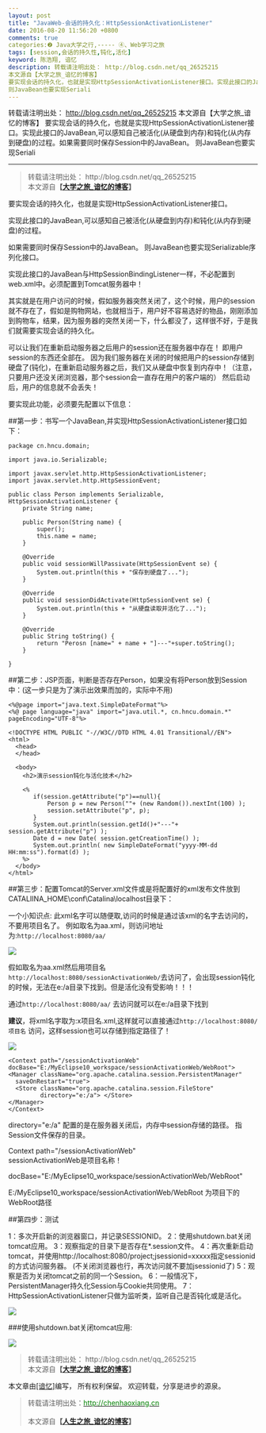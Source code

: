 ```yaml
---
layout: post
title: "JavaWeb-会话的持久化：HttpSessionActivationListener"
date: 2016-08-20 11:56:20 +0800
comments: true
categories:❷ Java大学之行,----- ④、Web学习之旅
tags: [session,会话的持久性,钝化,活化]
keyword: 陈浩翔, 谙忆
description: 转载请注明出处： http://blog.csdn.net/qq_26525215
本文源自【大学之旅_谙忆的博客】
要实现会话的持久化，也就是实现HttpSessionActivationListener接口。实现此接口的JavaBean,可以感知自己被活化(从硬盘到内存)和钝化(从内存到硬盘)的过程。如果需要同时保存Session中的JavaBean。 
则JavaBean也要实现Seriali 
---
```



转载请注明出处： http://blog.csdn.net/qq_26525215
本文源自【大学之旅_谙忆的博客】
要实现会话的持久化，也就是实现HttpSessionActivationListener接口。实现此接口的JavaBean,可以感知自己被活化(从硬盘到内存)和钝化(从内存到硬盘)的过程。如果需要同时保存Session中的JavaBean。 
则JavaBean也要实现Seriali
<!-- more -->
----------

<blockquote>
<p background-color='#D3D3D3'>转载请注明出处： http://blog.csdn.net/qq_26525215<br>
本文源自<strong>【<a href="http://blog.csdn.net/qq_26525215" target="_blank">大学之旅_谙忆的博客</a>】</strong></p>
</blockquote>

要实现会话的持久化，也就是实现HttpSessionActivationListener接口。

实现此接口的JavaBean,可以感知自己被活化(从硬盘到内存)和钝化(从内存到硬盘)的过程。

如果需要同时保存Session中的JavaBean。
则JavaBean也要实现Serializable序列化接口。

实现此接口的JavaBean与HttpSessionBindingListener一样，不必配置到web.xml中。必须配置到Tomcat服务器中！

其实就是在用户访问的时候，假如服务器突然关闭了，这个时候，用户的session就不存在了，假如是购物网站，也就相当于，用户好不容易选好的物品，刚刚添加到购物车，结果，因为服务器的突然关闭一下，什么都没了，这样很不好，于是我们就需要实现会话的持久化。

可以让我们在重新启动服务器之后用户的session还在服务器中存在！
即用户session的东西还全部在。
因为我们服务器在关闭的时候把用户的session存储到硬盘了(钝化)，在重新启动服务器之后，我们又从硬盘中恢复到内存中！（注意，只要用户还没关闭浏览器，那个session会一直存在用户的客户端的）
然后启动后，用户的信息就不会丢失！

要实现此功能，必须要先配置以下信息：

##第一步：书写一个JavaBean,并实现HttpSessionActivationListener接口如下：

```
package cn.hncu.domain;

import java.io.Serializable;

import javax.servlet.http.HttpSessionActivationListener;
import javax.servlet.http.HttpSessionEvent;

public class Person implements Serializable, HttpSessionActivationListener {
	private String name;

	public Person(String name) {
		super();
		this.name = name;
	}

	@Override
	public void sessionWillPassivate(HttpSessionEvent se) {
		System.out.println(this + "保存到硬盘了...");
	}

	@Override
	public void sessionDidActivate(HttpSessionEvent se) {
		System.out.println(this + "从硬盘读取并活化了...");
	}

	@Override
	public String toString() {
		return "Perosn [name=" + name + "]---"+super.toString();
	}

}

```


##第二步：JSP页面，判断是否存在Person，如果没有将Person放到Session中：(这一步只是为了演示出效果而加的，实际中不用)

```
<%@page import="java.text.SimpleDateFormat"%>
<%@ page language="java" import="java.util.*, cn.hncu.domain.*" pageEncoding="UTF-8"%>

<!DOCTYPE HTML PUBLIC "-//W3C//DTD HTML 4.01 Transitional//EN">
<html>
  <head>
  </head>
  
  <body>
    <h2>演示session钝化与活化技术</h2>
    
    <%
       if(session.getAttribute("p")==null){
    	   Person p = new Person(""+ (new Random()).nextInt(100) );
    	   session.setAttribute("p", p);
       }
       System.out.println(session.getId()+"---"+ session.getAttribute("p") );
       Date d = new Date( session.getCreationTime() );
       System.out.println( new SimpleDateFormat("yyyy-MM-dd HH:mm:ss").format(d) );
    %>
  </body>
</html>

```

##第三步：配置Tomcat的Server.xml文件或是将配置好的xml发布文件放到CATALIINA_HOME\conf\Catalina\localhost目录下：

一个小知识点:
此xml名字可以随便取,访问的时候是通过该xml的名字去访问的，不要用项目名了。
例如取名为aa.xml，则访问地址为:`http://localhost:8080/aa/`


![](http://img.blog.csdn.net/20160820175617272)


假如取名为aa.xml然后用项目名`http://localhost:8080/sessionActivationWeb/`去访问了，会出现session钝化的时候，无法在e:/a目录下找到。但是活化没有受影响！！！

通过`http://localhost:8080/aa/` 去访问就可以在e:/a目录下找到

**建议**，将xml名字取为:x项目名.xml,这样就可以直接通过`http://localhost:8080/项目名`  访问，这样session也可以存储到指定路径了！

![](http://img.blog.csdn.net/20160820224015038)

```
<Context path="/sessionActivationWeb"    docBase="E:/MyEclipse10_workspace/sessionActivationWeb/WebRoot">
<Manager className="org.apache.catalina.session.PersistentManager"
  saveOnRestart="true">
  <Store className="org.apache.catalina.session.FileStore"
         directory="e:/a"> </Store>
</Manager>
</Context>
```

directory="e:/a"
配置的是在服务器关闭后，内存中session存储的路径。
指Session文件保存的目录。

Context path="/sessionActivationWeb"    
sessionActivationWeb是项目名称！

docBase="E:/MyEclipse10_workspace/sessionActivationWeb/WebRoot"

E:/MyEclipse10_workspace/sessionActivationWeb/WebRoot
为项目下的WebRoot路径



##第四步：测试

1：多次开启新的浏览器窗口，并记录SESSIONID。
2：使用shutdown.bat关闭tomcat应用。
3：观察指定的目录下是否存在*.session文件。
4：再次重新启动tomcat，并使用http://localhost:8080/project;jsessionid=xxxxx指定sessionid的方式访问服务器。
(不关闭浏览器也行，再次访问就不要加jsessionid了)
5：观察是否为关闭tomcat之前的同一个Session。
6：一般情况下，PersistentManager持久化Session与Cookie共同使用。
7：HttpSessionActivationListener只做为监听类，监听自己是否钝化或是活化。

![](http://img.blog.csdn.net/20160820225027885)

###使用shutdown.bat关闭tomcat应用:

![](http://img.blog.csdn.net/20160820225044073)

<blockquote>
<p background-color='#D3D3D3'>转载请注明出处： http://blog.csdn.net/qq_26525215<br>
本文源自<strong>【<a href="http://blog.csdn.net/qq_26525215" target="_blank">大学之旅_谙忆的博客</a>】</strong></p>
</blockquote>



本文章由<a href="http://chenhaoxiang.cn/">[谙忆]</a>编写， 所有权利保留。 
欢迎转载，分享是进步的源泉。
<blockquote cite='陈浩翔'>
<p background-color='#D3D3D3'>转载请注明出处：<a href='http://chenhaoxiang.cn'><font color="green">http://chenhaoxiang.cn</font></a><br><br>
本文源自<strong>【<a href='http://chenhaoxiang.cn' target='_blank'>人生之旅_谙忆的博客</a>】</strong></p>
</blockquote>
